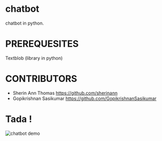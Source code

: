 # chatbot
chatbot in python.

# PREREQUESITES
Textblob (library in python)

# CONTRIBUTORS
* Sherin Ann Thomas https://github.com/sherinann
* Gopikrishnan Sasikumar https://github.com/GopikrishnanSasikumar

# Tada !
![chatbot demo](/Users/gopi/Desktop/chatbot.png)

